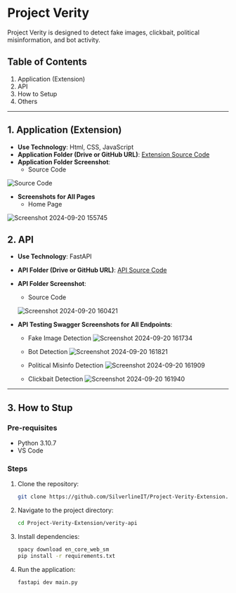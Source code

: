 # Project Verity

Project Verity is designed to detect fake images, clickbait, political misinformation, and bot activity.

## Table of Contents
1. Application (Extension)
2. API
3. How to Setup
4. Others

---

## 1. Application (Extension)
- **Use Technology**: Html, CSS, JavaScript
- **Application Folder (Drive or GitHub URL)**: [Extension Source Code](https://github.com/SilverlineIT/Project-Verity-Extension/tree/main/verity)
- **Application Folder Screenshot**:
    - Source Code

![Source Code](https://github.com/user-attachments/assets/a4650bf8-4bfe-4327-b41a-907f766a2324)
- **Screenshots for All Pages**
    - Home Page

![Screenshot 2024-09-20 155745](https://github.com/user-attachments/assets/1434fcb2-b94a-4e52-9485-6f9cd308ecbd)


## 2. API

- **Use Technology**: FastAPI
- **API Folder (Drive or GitHub URL)**: [API Source Code](https://github.com/SilverlineIT/Project-Verity-Extension/tree/main/verity-api)
- **API Folder Screenshot**: 
    - Source Code
  
   ![Screenshot 2024-09-20 160421](https://github.com/user-attachments/assets/f45acc7b-b389-415a-84c7-569f43b8909b)

- **API Testing Swagger Screenshots for All Endpoints**:
    - Fake Image Detection
![Screenshot 2024-09-20 161734](https://github.com/user-attachments/assets/fae43f93-3585-41bb-96b4-53de35d7b6ba)

    - Bot Detection
![Screenshot 2024-09-20 161821](https://github.com/user-attachments/assets/a036fb73-7701-40ba-8cdc-45865820c3ac)

    - Political Misinfo Detection
![Screenshot 2024-09-20 161909](https://github.com/user-attachments/assets/4da828ed-ef02-4d00-8275-6e08de086625)

    - Clickbait Detection
![Screenshot 2024-09-20 161940](https://github.com/user-attachments/assets/855c23ef-46b7-41f7-affb-ab229b9d089a)

---

## 3. How to Stup

### Pre-requisites
- Python 3.10.7
- VS Code

### Steps
1. Clone the repository:
    ```bash
    git clone https://github.com/SilverlineIT/Project-Verity-Extension.git
    ```
2. Navigate to the project directory:
    ```bash
    cd Project-Verity-Extension/verity-api
    ```
3. Install dependencies:
    ```bash
    spacy download en_core_web_sm
    pip install -r requirements.txt
    ```
4. Run the application:
    ```bash
    fastapi dev main.py
    ```


